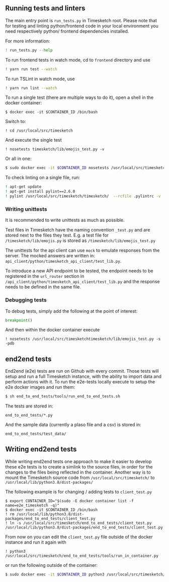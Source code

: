 ## Running tests and linters

The main entry point is `run_tests.py` in Timesketch root. Please note that for testing
and linting python/frontend code in your local environment you need respectively python/
frontend dependencies installed.

For more information:

```python
! run_tests.py --help
```

To run frontend tests in watch mode, cd to `frontend` directory and use

```bash
! yarn run test --watch
```

To run TSLint in watch mode, use

```bash
! yarn run lint --watch
```

To run a single test (there are multiple ways to do it), open a shell in the docker container:

```shell
$ docker exec -it $CONTAINER_ID /bin/bash
```

Switch to:

```shell
! cd /usr/local/src/timesketch
```

And execute the single test

```shell
! nosetests timesketch/lib/emojis_test.py -v
```

Or all in one:

```bash
$ sudo docker exec -it $CONTAINER_ID nosetests /usr/local/src/timesketch/timesketch/lib/emojis_test.py -v
```

To check linting on a single file, run:

```bash
! apt-get update
! apt-get install pylint==2.6.0
! pylint /usr/local/src/timesketch/timesketch/  --rcfile .pylintrc -v
```

### Writing unittests

It is recommended to write unittests as much as possible.

Test files in Timesketch have the naming convention `_test.py` and are stored next to the files they test. E.g. a test file for `/timesketch/lib/emojis.py` is stored as `/timesketch/lib/emojis_test.py`

The unittests for the api client can use `mock` to emulate responses from the server. The mocked answers are written in: `api_client/python/timesketch_api_client/test_lib.py`.

To introduce a new API endpoint to be tested, the endpoint needs to be registered in the `url_router` section in `/api_client/python/timesketch_api_client/test_lib.py` and the response needs to be defined in the same file.

### Debugging tests

To debug tests, simply add the following at the point of interest:

```python
breakpoint()
```

And then within the docker container execute

```shell
! nosetests /usr/local/src/timesketchtimesketch/lib/emojis_test.py -s -pdb
```

## end2end tests

End2end (e2e) tests are run on Github with every commit. Those tests will setup and run a full Timesketch instance, with the ability to import data and perform actions with it.
To run the e2e-tests locally execute to setup the e2e docker images and run them:

```bash
$ sh end_to_end_tests/tools/run_end_to_end_tests.sh
```

The tests are stored in:

```shell
end_to_end_tests/*.py
```

And the sample data (currently a plaso file and a csv) is stored in:

```shell
end_to_end_tests/test_data/
```

## Writing end2end tests

While writing end2end tests one approach to make it easier to develop these e2e tests is to create a simlink to the source files, in order for the changes to the files being reflected in the container. Another way is to mount the Timesketch source code from `/usr/local/src/timesketch/` to `/usr/local/lib/python3.8/dist-packages/`

The following example is for changing / adding tests to `client_test.py`

```shell
$ export CONTAINER_ID="$(sudo -E docker container list -f name=e2e_timesketch -q)"
$ docker exec -it $CONTAINER_ID /bin/bash
! rm /usr/local/lib/python3.8/dist-packages/end_to_end_tests/client_test.py
! ln -s /usr/local/src/timesketch/end_to_end_tests/client_test.py /usr/local/lib/python3.8/dist-packages/end_to_end_tests/client_test.py
```

From now on you can edit the `client_test.py` file outside of the docker instance and run it again with

```shell
! python3 /usr/local/src/timesketch/end_to_end_tests/tools/run_in_container.py
```

or run the following outside of the container:

```bash
$ sudo docker exec -it $CONTAINER_ID python3 /usr/local/src/timesketch/end_to_end_tests/tools/run_in_container.py
```
